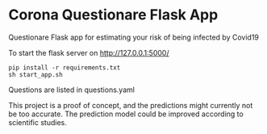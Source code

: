 # Corona Questionare Flask App
Questionare Flask app for estimating your risk of being infected by Covid19

To start the flask server on http://127.0.0.1:5000/

```
pip install -r requirements.txt
sh start_app.sh
```

Questions are listed in questions.yaml

This project is a proof of concept, and the predictions might currently not be too accurate. The prediction model could be improved according to scientific studies.


